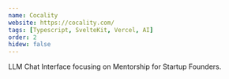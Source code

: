 ```yaml
---
name: Cocality
website: https://cocality.com/
tags: [Typescript, SvelteKit, Vercel, AI]
order: 2
hidew: false
---
```

LLM Chat Interface focusing on Mentorship for Startup Founders. 